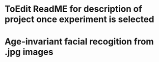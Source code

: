 # ToEdit ReadME for description of project once experiment is selected

# Age-invariant facial recogition from .jpg images